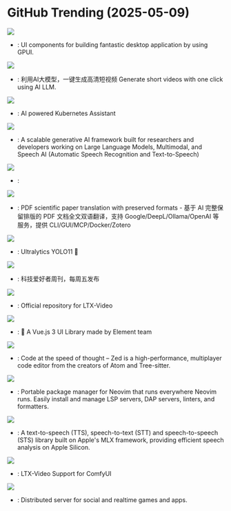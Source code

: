 # GitHub Trending (2025-05-09)

![](https://img.shields.io/badge/Rust-New%20252-green?style=flat-square&logo=appveyor)
- [](https://github.comundefined): UI components for building fantastic desktop application by using GPUI.

![](https://img.shields.io/badge/Python-New%20428-green?style=flat-square&logo=appveyor)
- [](https://github.comundefined): 利用AI大模型，一键生成高清短视频 Generate short videos with one click using AI LLM.

![](https://img.shields.io/badge/Go-New%20396-green?style=flat-square&logo=appveyor)
- [](https://github.comundefined): AI powered Kubernetes Assistant

![](https://img.shields.io/badge/Python-New%20192-green?style=flat-square&logo=appveyor)
- [](https://github.comundefined): A scalable generative AI framework built for researchers and developers working on Large Language Models, Multimodal, and Speech AI (Automatic Speech Recognition and Text-to-Speech)

![](https://img.shields.io/badge/TypeScript-New%201-green?style=flat-square&logo=appveyor)
- [](https://github.comundefined): 

![](https://img.shields.io/badge/Python-New%20137-green?style=flat-square&logo=appveyor)
- [](https://github.comundefined): PDF scientific paper translation with preserved formats - 基于 AI 完整保留排版的 PDF 文档全文双语翻译，支持 Google/DeepL/Ollama/OpenAI 等服务，提供 CLI/GUI/MCP/Docker/Zotero

![](https://img.shields.io/badge/Python-New%2080-green?style=flat-square&logo=appveyor)
- [](https://github.comundefined): Ultralytics YOLO11 🚀

![](https://img.shields.io/badge/none-New%20697-green?style=flat-square&logo=appveyor)
- [](https://github.comundefined): 科技爱好者周刊，每周五发布

![](https://img.shields.io/badge/Python-New%20185-green?style=flat-square&logo=appveyor)
- [](https://github.comundefined): Official repository for LTX-Video

![](https://img.shields.io/badge/TypeScript-New%2010-green?style=flat-square&logo=appveyor)
- [](https://github.comundefined): 🎉 A Vue.js 3 UI Library made by Element team

![](https://img.shields.io/badge/Rust-New%20346-green?style=flat-square&logo=appveyor)
- [](https://github.comundefined): Code at the speed of thought – Zed is a high-performance, multiplayer code editor from the creators of Atom and Tree-sitter.

![](https://img.shields.io/badge/Lua-New%2031-green?style=flat-square&logo=appveyor)
- [](https://github.comundefined): Portable package manager for Neovim that runs everywhere Neovim runs. Easily install and manage LSP servers, DAP servers, linters, and formatters.

![](https://img.shields.io/badge/Python-New%20245-green?style=flat-square&logo=appveyor)
- [](https://github.comundefined): A text-to-speech (TTS), speech-to-text (STT) and speech-to-speech (STS) library built on Apple's MLX framework, providing efficient speech analysis on Apple Silicon.

![](https://img.shields.io/badge/Python-New%2050-green?style=flat-square&logo=appveyor)
- [](https://github.comundefined): LTX-Video Support for ComfyUI

![](https://img.shields.io/badge/Go-New%2078-green?style=flat-square&logo=appveyor)
- [](https://github.comundefined): Distributed server for social and realtime games and apps.

